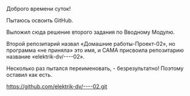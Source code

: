 Доброго времени суток!

Пытаюсь освоить GitHub.

Выложил сюда решение второго задания по Вводному Модулю.

Второй репозитарий назвал «Домашние работы-Проект-02», но программа «не приняла» это имя, и САМА присвоила репозитарию название «elektrik-dv/----02».

Несколько раз пытался переименовать, - безрезультатно!
Поэтому оставил как есть.

https://github.com/elektrik-dv/----02.git
